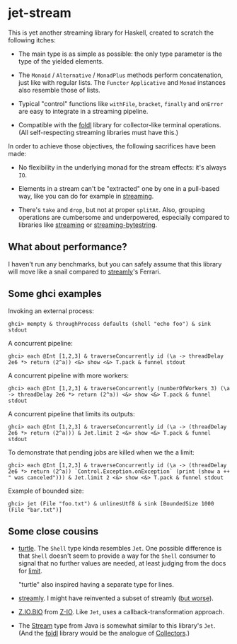 # jet-stream

This is yet another streaming library for Haskell, created to scratch the
following itches:

- The main type is as simple as possible: the only type parameter is the type
  of the yielded elements.

- The `Monoid` / `Alternative` / `MonadPlus` methods perform concatenation,
  just like with regular lists. The `Functor` `Applicative` and `Monad`
  instances also resemble those of lists.

- Typical "control" functions like `withFile`, `bracket`, `finally` and
  `onError` are easy to integrate in a streaming pipeline. 

- Compatible with the [foldl](https://hackage.haskell.org/package/foldl)
  library for collector-like terminal operations. (All self-respecting
  streaming libraries must have this.)

In order to achieve those objectives, the following sacrifices have been made:

- No flexibility in the underlying monad for the stream effects: it's always
  `IO`.

- Elements in a stream can't be "extracted" one by one in a pull-based way,
  like you can do for example in
  [streaming](https://hackage.haskell.org/package/streaming-0.2.3.0/docs/Streaming-Prelude.html#v:next).

- There's `take` and `drop`, but not at proper `splitAt`. Also, grouping
  operations are cumbersome and underpowered, especially compared to libraries
  like
  [streaming]((https://hackage.haskell.org/package/streaming-0.2.3.0/docs/Streaming-Prelude.html#v:next))
  or
  [streaming-bytestring](https://hackage.haskell.org/package/streaming-bytestring).

## What about performance?

I haven't run any benchmarks, but you can safely assume that this library will
move like a snail compared to
[streamly](https://hackage.haskell.org/package/streamly)'s Ferrari.

## Some ghci examples

Invoking an external process:

    ghci> mempty & throughProcess defaults (shell "echo foo") & sink stdout

A concurrent pipeline:

    ghci> each @Int [1,2,3] & traverseConcurrently id (\a -> threadDelay 2e6 *> return (2^a)) <&> show <&> T.pack & funnel stdout

A concurrent pipeline with more workers:

    ghci> each @Int [1,2,3] & traverseConcurrently (numberOfWorkers 3) (\a -> threadDelay 2e6 *> return (2^a)) <&> show <&> T.pack & funnel stdout

A concurrent pipeline that limits its outputs:

    ghci> each @Int [1,2,3] & traverseConcurrently id (\a -> (threadDelay 2e6 *> return (2^a))) & Jet.limit 2 <&> show <&> T.pack & funnel stdout

To demonstrate that pending jobs are killed when we the a limit:

    ghci> each @Int [1,2,3] & traverseConcurrently id (\a -> (threadDelay 2e6 *> return (2^a)) `Control.Exception.onException` (print (show a ++ " was canceled"))) & Jet.limit 2 <&> show <&> T.pack & funnel stdout

Example of bounded size:

    ghci> jet (File "foo.txt") & unlinesUtf8 & sink [BoundedSize 1000 (File "bar.txt")]

## Some close cousins

- [turtle](https://hackage.haskell.org/package/turtle). The `Shell` type kinda
  resembles `Jet`. One possible difference is that `Shell` doesn't seem to
  provide a way for the `Shell` consumer to signal that no further values are
  needed, at least judging from the docs for
  [limit](https://hackage.haskell.org/package/turtle-1.5.22/docs/Turtle-Prelude.html#v:limit).

  \"turtle\" also inspired having a separate type for lines.

- [streamly](https://hackage.haskell.org/package/streamly). I might have
  reinvented a subset of streamly ([but
  worse](https://www.mcmillen.dev/language_checklist.html)).

- [Z.IO.BIO](https://hackage.haskell.org/package/Z-IO-1.0.0.0/docs/Z-IO-BIO.html)
  from [Z-IO](https://hackage.haskell.org/package/Z-IO). Like `Jet`, uses a
  callback-transformation approach. 

- The
  [Stream](https://docs.oracle.com/en/java/javase/16/docs/api/java.base/java/util/stream/Stream.html)
  type from Java is somewhat similar to this library's `Jet`. (And the
  [foldl](https://hackage.haskell.org/package/foldl) library would be
  the analogue of
  [Collectors](https://docs.oracle.com/en/java/javase/16/docs/api/java.base/java/util/stream/Collectors.html).)

